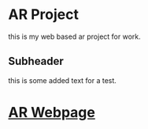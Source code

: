# AR Project

this is my web based ar project for work.

## Subheader

this is some added text for a test.

# <a href="index.html">AR Webpage</a>